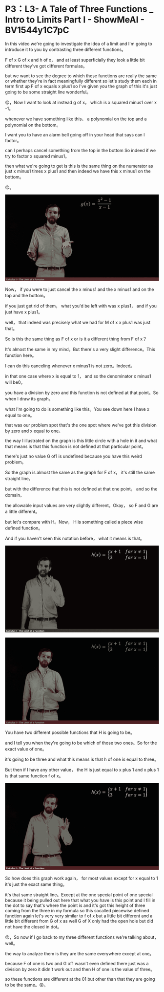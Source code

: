 # P3：L3- A Tale of Three Functions _ Intro to Limits Part I - ShowMeAI - BV1544y1C7pC

In this video we're going to investigate the idea of a limit and I'm going to introduce it to you by contrasting three different functions。

 F of x G of x and h of x， and at least superficially they look a little bit different they've got different formulas。

 but we want to see the degree to which these functions are really the same or whether they're in fact meaningfully different so let's study them each in term first up F of x equals x plus1 so I've given you the graph of this it's just going to be some straight line wonderful。

😡，Now I want to look at instead g of x， which is x squared minus1 over x -1。

 whenever we have something like this， a polynomial on the top and a polynomial on the bottom。

 I want you to have an alarm bell going off in your head that says can I factor。

 can I perhaps cancel something from the top in the bottom So indeed if we try to factor x squared minus1。

 then what we're going to get is this is the same thing on the numerator as just x minus1 times x plus1 and then indeed we have this x minus1 on the bottom。

😡。

![](img/a0c3969bd8485415b048a4dd4db94a39_1.png)

Now， if you were to just cancel the x minus1 and the x minus1 and on the top and the bottom。

 if you just get rid of them， what you'd be left with was x plus1， and if you just have x plus1。

 well， that indeed was precisely what we had for M of x x plus1 was just that。

So is this the same thing as F of x or is it a different thing from F of x？

It's almost the same in my mind。But there's a very slight difference。This function here。

 I can do this canceling whenever x minus1 is not zero。Indeed。

 in that one case where x is equal to 1， and so the denominator x minus1 will be0。

 you have a division by zero and this function is not defined at that point。So when I draw its graph。

 what I'm going to do is something like this。You see down here I have x equal to one。

 that was our problem spot that's the one spot where we've got this division by zero and x equal to one。

 the way I illustrated on the graph is this little circle with a hole in it and what that means is that this function is not defined at that particular point。

 there's just no value G of1 is undefined because you have this weird problem。

So the graph is almost the same as the graph for F of x， it's still the same straight line。

 but with the difference that this is not defined at that one point， and so the domain。

 the allowable input values are very slightly different。Okay， so F and G are a little different。

 but let's compare with H。Now， H is something called a piece wise defined function。

 And if you haven't seen this notation before， what it means is that。



![](img/a0c3969bd8485415b048a4dd4db94a39_3.png)

![](img/a0c3969bd8485415b048a4dd4db94a39_4.png)

You have two different possible functions that H is going to be。

 and I tell you when they're going to be which of those two ones。So for the exact value of one。

 it's going to be three and what this means is that h of one is equal to three。

But then if I have any other value， the H is just equal to x plus 1 and x plus 1 is that same function f of x。



![](img/a0c3969bd8485415b048a4dd4db94a39_6.png)

So how does this graph work again， for most values except for x equal to 1 it's just the exact same thing。

 it's that same straight line。Except at the one special point of one special because it being pulled out here that what you have is this point and I fill in the dot to say that's where the point is and it's got this height of three coming from the three in my formula so this socalled piecewise defined function again let's very very similar to f of x but a little bit different and a little bit different from G of x as well G of X only had the open hole but did not have the closed in dot。

😡，So now if I go back to my three different functions we're talking about， well。

 the way to analyze them is they are the same everywhere except at one。

 because F of one is two and G of1 wasn't even defined there just was a division by zero it didn't work out and then H of one is the value of three。

 so these functions are different at the 01 but other than that they are going to be the same。😡。

